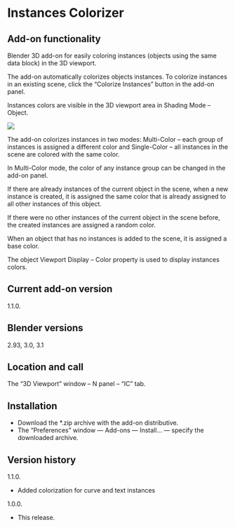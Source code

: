 # Instances Colorizer
Add-on functionality
-
Blender 3D add-on for easily coloring instances (objects using the same data block) in the 3D viewport.

The add-on automatically colorizes objects instances. To colorize instances in an existing scene, click the “Colorize Instances” button in the add-on panel.

Instances colors are visible in the 3D viewport area in Shading Mode – Object.

<img src="https://b3d.interplanety.org/wp-content/upload_content/2021/11/preview_01_1200x600-560x280.jpg"><p>

The add-on colorizes instances in two modes: Multi-Color – each group of instances is assigned a different color and Single-Color – all instances in the scene are colored with the same color.

In Multi-Color mode, the color of any instance group can be changed in the add-on panel.

If there are already instances of the current object in the scene, when a new instance is created, it is assigned the same color that is already assigned to all other instances of this object.

If there were no other instances of the current object in the scene before, the created instances are assigned a random color.

When an object that has no instances is added to the scene, it is assigned a base color.

The object Viewport Display – Color property is used to display instances colors.

Current add-on version
-
1.1.0.

Blender versions
-
2.93, 3.0, 3.1

Location and call
-
The “3D Viewport” window – N panel – “IC” tab.

Installation
-
- Download the *.zip archive with the add-on distributive.
- The “Preferences” window — Add-ons — Install… — specify the downloaded archive.

Version history
-
1.1.0.
- Added colorization for curve and text instances

1.0.0.
- This release.
